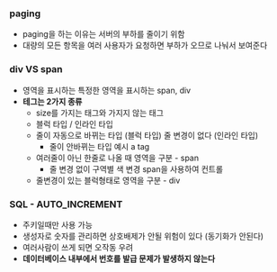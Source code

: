 ### paging 
* paging을 하는 이유는 서버의 부하를 줄이기 위함
* 대량의 모든 항목을 여러 사용자가 요청하면 부하가 오므로 나눠서 보여준다
### div VS span
* 영역을 표시하는 특정한 영역을 표시하는 span, div
* **테그는 2가지 종류** 
  * size를 가지는 태그와 가지지 않는 태그
  * 블럭 타입 / 인라인 타입
  * 줄이 자동으로 바뀌는 타입 (블럭 타입) 줄 변경이 없다 (인라인 타입) 
     * 줄이 안바뀌는 타입 예시 a tag
  * 여러줄이 아닌 한줄로 나올 때 영역을 구분 - span 
    * 줄 변경 없이 구역별 색 변경 span을 사용하여 컨트롤
  * 줄변경이 있는 블럭형태로 영역을 구분 - div
### SQL - AUTO_INCREMENT
* 주키일때만 사용 가능
* 생성자로 숫자를 관리하면 상호배제가 안될 위험이 있다 (동기화가 안된다)
* 여러사람이 쓰게 되면 오작동 우려
* **데이터베이스 내부에서 번호를 발급 문제가 발생하지 않는다**
